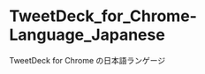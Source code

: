 TweetDeck_for_Chrome-Language_Japanese
======================================

TweetDeck for Chrome の日本語ランゲージ